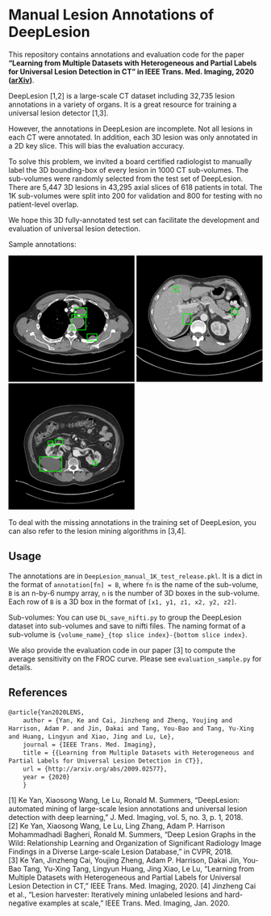 # Manual Lesion Annotations of DeepLesion

This repository contains annotations and evaluation code for the paper **“Learning from Multiple Datasets with Heterogeneous and Partial Labels for Universal Lesion Detection in CT” in IEEE Trans. Med. Imaging, 2020 ([arXiv](https://arxiv.org/abs/2009.02577))**.

DeepLesion [1,2] is a large-scale CT dataset including 32,735 lesion annotations in a variety of organs.
It is a great resource for training a universal lesion detector [1,3].

However, the annotations in DeepLesion are incomplete.
Not all lesions in each CT were annotated. In addition, each 3D lesion was only annotated in a 2D key slice.
This will bias the evaluation accuracy.

To solve this problem, we invited a board certified radiologist to manually label the 3D bounding-box of every lesion in 1000 CT sub-volumes.
The sub-volumes were randomly selected from the test set of DeepLesion.
There are 5,447 3D lesions in 43,295 axial slices of 618 patients in total.
The 1K sub-volumes were split into 200 for validation and 800 for testing with no patient-level overlap.

We hope this 3D fully-annotated test set can facilitate the development and evaluation of universal lesion detection.

Sample annotations:
<p float="left">
  <img src="000238_04_02_082.png" width="250" />
  <img src="000530_04_01_320.png" width="250" /> 
  <img src="000560_03_01_064.png" width="250" />
</p>

To deal with the missing annotations in the training set of DeepLesion, you can also refer to the lesion mining algorithms in [3,4].

## Usage

The annotations are in `DeepLesion_manual_1K_test_release.pkl`. 
It is a dict in the format of `annotation[fn] = B`, 
where `fn` is the name of the sub-volume, `B` is an n-by-6 numpy array, `n` is the number of 3D boxes in the sub-volume.
Each row of `B` is a 3D box in the format of `[x1, y1, z1, x2, y2, z2]`.

Sub-volumes: You can use `DL_save_nifti.py` to group the DeepLesion dataset into sub-volumes and save to nifti files.
The naming format of a sub-volume is `{volume_name}_{top slice index}-{bottom slice index}`.

We also provide the evaluation code in our paper [3] to compute the average sensitivity on the FROC curve.
Please see `evaluation_sample.py` for details.

## References
    @article{Yan2020LENS,
        author = {Yan, Ke and Cai, Jinzheng and Zheng, Youjing and Harrison, Adam P. and Jin, Dakai and Tang, You-Bao and Tang, Yu-Xing and Huang, Lingyun and Xiao, Jing and Lu, Le},
        journal = {IEEE Trans. Med. Imaging},
        title = {{Learning from Multiple Datasets with Heterogeneous and Partial Labels for Universal Lesion Detection in CT}},
        url = {http://arxiv.org/abs/2009.02577},
        year = {2020}
        }

[1] Ke Yan, Xiaosong Wang, Le Lu, Ronald M. Summers, “DeepLesion: automated mining of large-scale lesion annotations and universal lesion detection with deep learning,” J. Med. Imaging, vol. 5, no. 3, p. 1, 2018.   
[2] Ke Yan, Xiaosong Wang, Le Lu, Ling Zhang, Adam P. Harrison Mohammadhadi Bagheri, Ronald M. Summers, “Deep Lesion Graphs in the Wild: Relationship Learning and Organization of Significant Radiology Image Findings in a Diverse Large-scale Lesion Database,” in CVPR, 2018.  
[3] Ke Yan, Jinzheng Cai, Youjing Zheng, Adam P. Harrison, Dakai Jin, You-Bao Tang, Yu-Xing Tang, Lingyun Huang, Jing Xiao, Le Lu, “Learning from Multiple Datasets with Heterogeneous and Partial Labels for Universal Lesion Detection in CT,” IEEE Trans. Med. Imaging, 2020.
[4] Jinzheng Cai et al., “Lesion harvester: Iteratively mining unlabeled lesions and hard-negative examples at scale,” IEEE Trans. Med. Imaging, Jan. 2020.